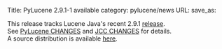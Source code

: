 Title: PyLucene 2.9.1-1 available
category: pylucene/news
URL: 
save_as: 

This release tracks Lucene Java's recent 2.9.1 <a href="https://lucene.apache.org/java/docs/index.html#6+November+2009+-+Lucene+Java+2.9.1+available">release</a>.<br/>
See <a href="https://svn.apache.org/repos/asf/lucene/pylucene/tags/pylucene_2_9_1/CHANGES">PyLucene CHANGES</a> and <a href="https://svn.apache.org/repos/asf/lucene/pylucene/tags/pylucene_2_9_1/jcc/CHANGES">JCC CHANGES</a> for details.<br/>
A source distribution is available <a href="https://archive.apache.org/dist/lucene/pylucene/">here</a>.



